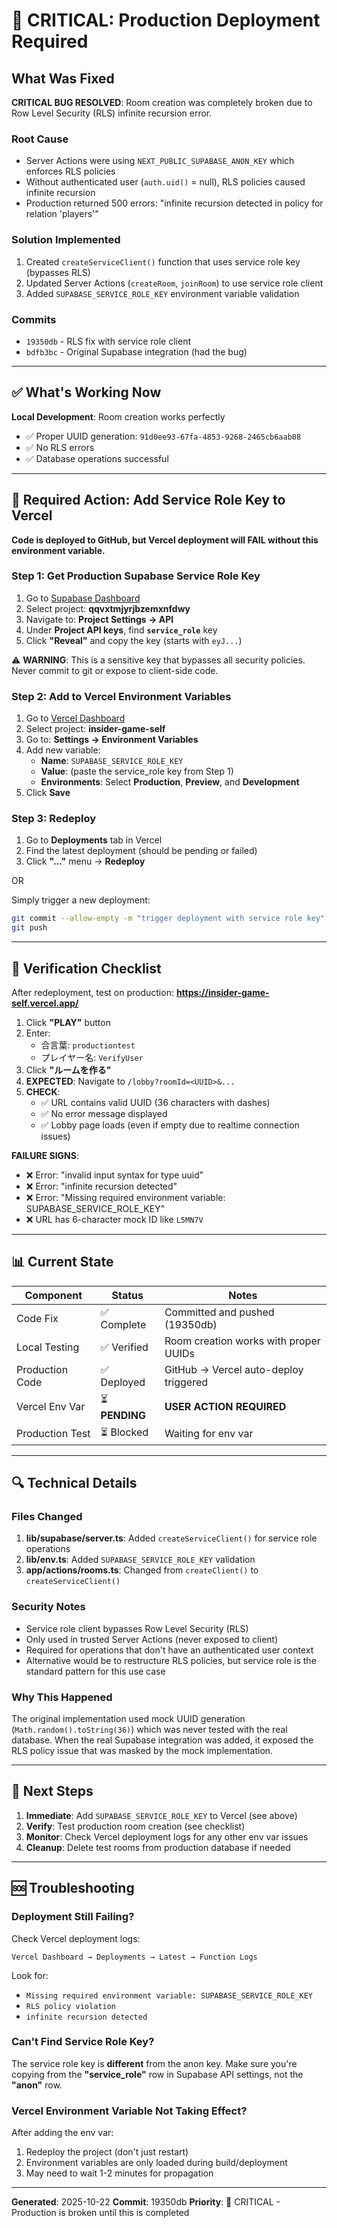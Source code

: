 # 🚨 CRITICAL: Production Deployment Required

## What Was Fixed

**CRITICAL BUG RESOLVED**: Room creation was completely broken due to Row Level Security (RLS) infinite recursion error.

### Root Cause
- Server Actions were using `NEXT_PUBLIC_SUPABASE_ANON_KEY` which enforces RLS policies
- Without authenticated user (`auth.uid()` = null), RLS policies caused infinite recursion
- Production returned 500 errors: "infinite recursion detected in policy for relation 'players'"

### Solution Implemented
1. Created `createServiceClient()` function that uses service role key (bypasses RLS)
2. Updated Server Actions (`createRoom`, `joinRoom`) to use service role client
3. Added `SUPABASE_SERVICE_ROLE_KEY` environment variable validation

### Commits
- `19350db` - RLS fix with service role client
- `bdfb3bc` - Original Supabase integration (had the bug)

---

## ✅ What's Working Now

**Local Development**: Room creation works perfectly
- ✅ Proper UUID generation: `91d0ee93-67fa-4853-9268-2465cb6aab08`
- ✅ No RLS errors
- ✅ Database operations successful

---

## 🔧 Required Action: Add Service Role Key to Vercel

**Code is deployed to GitHub, but Vercel deployment will FAIL without this environment variable.**

### Step 1: Get Production Supabase Service Role Key

1. Go to [Supabase Dashboard](https://supabase.com/dashboard)
2. Select project: **qqvxtmjyrjbzemxnfdwy**
3. Navigate to: **Project Settings → API**
4. Under **Project API keys**, find **`service_role`** key
5. Click **"Reveal"** and copy the key (starts with `eyJ...`)

⚠️  **WARNING**: This is a sensitive key that bypasses all security policies. Never commit to git or expose to client-side code.

### Step 2: Add to Vercel Environment Variables

1. Go to [Vercel Dashboard](https://vercel.com/dashboard)
2. Select project: **insider-game-self**
3. Go to: **Settings → Environment Variables**
4. Add new variable:
   - **Name**: `SUPABASE_SERVICE_ROLE_KEY`
   - **Value**: (paste the service_role key from Step 1)
   - **Environments**: Select **Production**, **Preview**, and **Development**
5. Click **Save**

### Step 3: Redeploy

1. Go to **Deployments** tab in Vercel
2. Find the latest deployment (should be pending or failed)
3. Click **"..."** menu → **Redeploy**

OR

Simply trigger a new deployment:
```bash
git commit --allow-empty -m "trigger deployment with service role key"
git push
```

---

## 🧪 Verification Checklist

After redeployment, test on production: **https://insider-game-self.vercel.app/**

1. Click **"PLAY"** button
2. Enter:
   - 合言葉: `productiontest`
   - プレイヤー名: `VerifyUser`
3. Click **"ルームを作る"**
4. **EXPECTED**: Navigate to `/lobby?roomId=<UUID>&...`
5. **CHECK**:
   - ✅ URL contains valid UUID (36 characters with dashes)
   - ✅ No error message displayed
   - ✅ Lobby page loads (even if empty due to realtime connection issues)

**FAILURE SIGNS**:
- ❌ Error: "invalid input syntax for type uuid"
- ❌ Error: "infinite recursion detected"
- ❌ Error: "Missing required environment variable: SUPABASE_SERVICE_ROLE_KEY"
- ❌ URL has 6-character mock ID like `L5MN7V`

---

## 📊 Current State

| Component | Status | Notes |
|-----------|--------|-------|
| Code Fix | ✅ Complete | Committed and pushed (19350db) |
| Local Testing | ✅ Verified | Room creation works with proper UUIDs |
| Production Code | ✅ Deployed | GitHub → Vercel auto-deploy triggered |
| Vercel Env Var | ⏳ **PENDING** | **USER ACTION REQUIRED** |
| Production Test | ⏳ Blocked | Waiting for env var |

---

## 🔍 Technical Details

### Files Changed
1. **lib/supabase/server.ts**: Added `createServiceClient()` for service role operations
2. **lib/env.ts**: Added `SUPABASE_SERVICE_ROLE_KEY` validation
3. **app/actions/rooms.ts**: Changed from `createClient()` to `createServiceClient()`

### Security Notes
- Service role client bypasses Row Level Security (RLS)
- Only used in trusted Server Actions (never exposed to client)
- Required for operations that don't have an authenticated user context
- Alternative would be to restructure RLS policies, but service role is the standard pattern for this use case

### Why This Happened
The original implementation used mock UUID generation (`Math.random().toString(36)`) which was never tested with the real database. When the real Supabase integration was added, it exposed the RLS policy issue that was masked by the mock implementation.

---

## 📝 Next Steps

1. **Immediate**: Add `SUPABASE_SERVICE_ROLE_KEY` to Vercel (see above)
2. **Verify**: Test production room creation (see checklist)
3. **Monitor**: Check Vercel deployment logs for any other env var issues
4. **Cleanup**: Delete test rooms from production database if needed

---

## 🆘 Troubleshooting

### Deployment Still Failing?
Check Vercel deployment logs:
```
Vercel Dashboard → Deployments → Latest → Function Logs
```

Look for:
- `Missing required environment variable: SUPABASE_SERVICE_ROLE_KEY`
- `RLS policy violation`
- `infinite recursion detected`

### Can't Find Service Role Key?
The service role key is **different** from the anon key. Make sure you're copying from the **"service_role"** row in Supabase API settings, not the **"anon"** row.

### Vercel Environment Variable Not Taking Effect?
After adding the env var:
1. Redeploy the project (don't just restart)
2. Environment variables are only loaded during build/deployment
3. May need to wait 1-2 minutes for propagation

---

**Generated**: 2025-10-22
**Commit**: 19350db
**Priority**: 🔴 CRITICAL - Production is broken until this is completed
